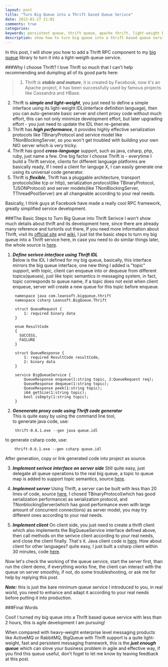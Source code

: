 ```yaml
---
layout: post
title: "Turn Big Queue into a Thrift based Queue Serivce"
date: 2013-01-27 21:01
comments: true
categories: 
keywords: persistent queue, thrift queue, apache thrift, light-weight RPC
description: show how to turn big queue into a thrift based queue service
---
```


In this post, I will show you how to add a Thrift RPC component to my [big queue](https://github.com/bulldog2011/bigqueue) library to turn it into a light-weigth queue service.

###Why I choose Thrift?
I love Thrift so much that I can't help recommending and dumpling all of its good parts here:  

<!--more-->  

>1. Thrift is ***stable and mature***, it is created by Facebook, now it's an Apache project, it has been successfully used by famous projects like Cassandra and HBase.  
2. Thrift is ***simple and light-weight***, you just need to define a simple interface using its light-weight IDL(interface definition language), then you can auto-generate basic server and client proxy code without much effort, this can not only minimize development effort, but later upgrading effort - you just need to update the IDL then re-generate.  
3. Thrift has ***high performance***, it provides highly effective serialization protocols like TBinaryProtocol and service model like TNonBlockingServer, so you won't get troubled with building your own NIO server which is very tricky.  
4. Thrift has good ***cross-language*** support, such as java, csharp, php, ruby, just name a few. One big factor I choose Thrift is - everytime I build a Thrift service, clients for different language platforms are basically ready, If I need a client for languge X, I can easily generate one using its universal code generator.  
5. Thrift is ***flexible***, Thrift has a pluggable architecture, transport protocols(like tcp or http), serialization protocol(like TBinaryProtocol, TJSONProtocol) and server models(like TNonBlockingServer, TThreadPoolServer) are all changeable according to your real needs.  
  
Basically, I think guys at Facebook have made a really cool RPC framework, greatly simplified service development.

###The Basic Steps to Turn Big Queue into Thrift Serivce
I won't show much details about thrift and its development here, since there are already many reference and turtorils out there, If you need more information about Thrift, visit its [official site](http://thrift.apache.org) and [wiki](http://wiki.apache.org/thrift/), I just list the basic steps to turn my big queue into a Thrift service here, in case you need to do similar things later, the whole source is [here](https://github.com/bulldog2011/bigqueue/tree/master/samples/thriftqueue).  


1. ***Define serivce interface using Thrift IDL***   
Below is the IDL I defined for my big queue, basically, this interface mirrors the big queue interface, one new thing I added is "topic" support, with topic, client can enqueue into or dequeue from different topics(queues), just like topic semantics in messaging system, in fact, topic corresponds to queue name, if a topic does not exist when client enqueue, server will create a new queue for this topic before enqueue.  
	
		namespace java com.leansoft.bigqueue.thrift
		namespace csharp Leansoft.BigQueue.Thrift
		
		struct QueueRequest {
		    1: required binary data
		}
		
		enum ResultCode
		{
		  SUCCESS,
		  FAILURE
		}
		
		struct QueueResponse {
		    1: required ResultCode resultCode,
		    2: binary data
		}
		
		service BigQueueService {
		    QueueResponse enqueue(1:string topic, 2:QueueRequest req);
		    QueueResponse dequeue(1:string topic);
		    QueueResponse peek(1:string topic);
		    i64 getSize(1:string topic);
		    bool isEmpty(1:string topic);
		}



2. ***Genenerate proxy code using Thrift code generator***  
This is quite easy by using the command line tool,   
to generate java code, use:  

		thrift-0.6.1.exe --gen java queue.idl
to generate csharp code, use:  

		thrift-0.6.1.exe --gen csharp queue.idl
After generation, copy or link generated code into project as source.

3. ***Implement serivce interface on server side***
Still quite easy, just delegate all queue operations to the real big queue, a topic to queue map is added to support topic semantics, source [here](https://github.com/bulldog2011/bigqueue/blob/master/samples/thriftqueue/src/com/leansoft/thriftqueue/server/ThriftQueueServiceImpl.java).

4. ***Implement server***
Using Thrift, a server can be built with less than 20 lines of code, source [here](https://github.com/bulldog2011/bigqueue/blob/master/samples/thriftqueue/src/com/leansoft/thriftqueue/server/ThriftQueueServer.java), I chosed TBinaryProtocol(which has good serialization performance) as serialization protocol, and TNonblockingServer(which has good performance even with large amount of concurrent connections) as server model, you may try different ones according to your real needs.

5. ***Implement client***
On client side, you just need to create a thrift client which also implements the BigQueueService interface defined above, then call methods on the serivce client according to your real needs, and close the client finally. That's it. Java client code is [here](https://github.com/bulldog2011/bigqueue/blob/master/samples/thriftqueue/src/com/leansoft/thriftqueue/client/ThriftQueueClientDemo.java). How about client for other languages? quite easy, I just built a csharp client within 30 minutes, code [here](https://github.com/bulldog2011/bigqueue/tree/master/samples/thriftqueue/CSharpClient). 


Now let's check the working of the queue service, start the server first, than run the client demo, if everything works fine, the client can interact with the queue on server smoothly, if not, do some troubleshooting, or ask me for help by replying this post. 

***Note:*** this is just the bare minimum queue service I introduced to you, in real world, you need to enhance and adapt it according to your real needs before putting it into production. 

###Final Words

Cool! I turned my big queue into a Thrift based queue service with less than 2 hours, this is agile development I am pursuing!

When compared with heavy-weight enterprise level messaging products like ActiveMQ or RabbitMQ, BigQueue with Thrift support is a quite light-weight, fast and persistent messaging framework, this is the ***just enough queue*** which can slove your business problem in agile and effective way, if you find this queue useful, don't foget to let me know by leaving feedback at this post.






